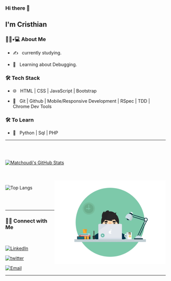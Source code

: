 ### Hi there 👋<h2> I'm Cristhian</h2>

<h3> 👨🏻•💻 About Me </h3>


- ✍️ &nbsp; currently studying.

- 🌱 &nbsp; Learning about Debugging.


<h3>🛠 Tech Stack</h3>

- 🌐 &nbsp; HTML | CSS | JavaScript | Bootstrap 

- 🔧 &nbsp; Git | Github | Mobile/Responsive Development | RSpec | TDD | Chrome Dev Tools


<h3>🛠 To Learn</h3>

- 🔧 &nbsp; Python | Sql | PHP

<hr>

<br/><br/>

[![Matchoudi's GitHub Stats](https://github-readme-stats.vercel.app/api?username=Kal2403&show_icons=truetheme=radical)](https://github.com/Kal2403)

<br/>

<br/>

<img src="https://github.com/nirala69/nirala69/blob/master/70804f7e25b11f29db904f2fa7b4cd9d.gif" width="350" align='right'>

![Top Langs](https://github-readme-stats.vercel.app/api/top-langs/?username=Kal2403&show_icons=true)

<br><br>

<hr>

<h3> 🤝🏻 Connect with Me </h3>

<br>

<p align="center">

<a href="https://www.linkedin.com/in/cristhian-castillo-41136322a/"><img alt="LinkedIn" src="https://img.shields.io/badge/LinkedIn-Cristhian-blue?style=flat-square&logo=linkedin"></a>

<a href="https://twitter.com/Kal24031992"><img alt="twitter" src="https://img.shields.io/badge/twitter-Cristhian-blue?style=flat-square&logo=twitter"></a>

<a href="cristhian:kal2403199255@gmail.com"><img alt="Email" src="https://img.shields.io/badge/Email-kal2403199255@gmail.com-blue?style=flat-square&logo=gmail"></a>

</p>
<hr>
